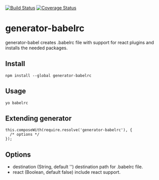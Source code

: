 [![Build Status](https://travis-ci.com/yurikrupnik/generator-babel.svg?branch=master)](https://travis-ci.com/yurikrupnik/generator-babel)
[![Coverage Status](https://coveralls.io/repos/github/yurikrupnik/generator-babel/badge.svg?branch=master)](https://coveralls.io/github/yurikrupnik/generator-babel?branch=master)
# generator-babelrc

generator-babel creates .babelrc file with support for react plugins and installs the needed packages.

## Install
```
npm install --global generator-babelrc
```
## Usage

```
yo babelrc
```

## Extending generator
```
this.composeWith(require.resolve('generator-babelrc'), {
  /* options */
});
```

## Options
- destination (String, default '') destination path for .babelrc file.
- react (Boolean, default false) include react support.
